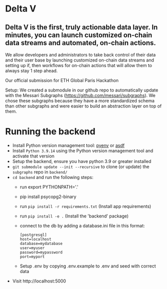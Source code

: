 # Delta V
## Delta V is the first, truly actionable data layer. In minutes, you can launch customized on-chain data streams and automated, on-chain actions. 
We allow developers and administrators to take back control of their data and their user base by launching customized on-chain data streams and setting up if, then workflows for on-chain actions that will allow them to always stay 1 step ahead. 

Our official submission for ETH Global Paris Hackathon


Setup:
We created a submodule in our github repo to automatically update with the Messari Subgraphs (https://github.com/messari/subgraphs). We chose these subgraphs because they have a more standardized schema than other subgraphs and were easier to build an abstraction layer on top of them.


# Running the backend
- Install Python version management tool: [pyenv](https://github.com/pyenv/pyenv) or [asdf](https://github.com/asdf-vm/asdf)
- Install `Python 3.9.14` using the Python version management tool and activate that version
- Setup the backend, ensure you have python 3.9 or greater installed
- `git submodule update --init --recursive` to clone (or update) the `subgraphs` repo in `backend/`
- `cd backend` and run the following steps:
  - run export PYTHONPATH='.'
  - pip install psycopg2-binary
  - run `pip install -r requirements.txt` (Install app requirements)
  - run `pip install -e .` (Install the 'backend' package)
  - connect to the db by adding a database.ini file in this format:

        [postgresql]
        host=localhost
        database=mydatabase
        user=myuser
        password=mypassword
        port=myport

    
  - Setup .env by copying .env.example to .env and seed with correct data
- Visit http://localhost:5000
